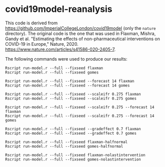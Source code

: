 # covid19model-reanalysis
This code is derived from https://github.com/ImperialCollegeLondon/covid19model
(only the `nature` directory).
The original code is the one that was used in Flaxman, Mishra, Gandy et al.
"Estimating the effects of non-pharmaceutical interventions on COVID-19 in
Europe," Nature, 2020. https://www.nature.com/articles/s41586-020-2405-7.

The following commands were used to produce our results:

```
Rscript run-model.r --full --fixseed flaxman
Rscript run-model.r --full --fixseed gomes

Rscript run-model.r --full --fixseed --forecast 14 flaxman
Rscript run-model.r --full --fixseed --forecast 14 gomes

Rscript run-model.r --full --fixseed --scaleifr 0.275 flaxman
Rscript run-model.r --full --fixseed --scaleifr 0.275 gomes

Rscript run-model.r --full --fixseed --scaleifr 0.275 --forecast 14 flaxman
Rscript run-model.r --full --fixseed --scaleifr 0.275 --forecast 14 gomes

Rscript run-model.r --full --fixseed --gradeffect 0.7 flaxman
Rscript run-model.r --full --fixseed --gradeffect 0.7 gomes

Rscript run-model.r --full --fixseed flaxman-halfnormal
Rscript run-model.r --full --fixseed gomes-halfnormal

Rscript run-model.r --full --fixseed flaxman-nolastintervention
Rscript run-model.r --full --fixseed gomes-nolastintervention
```
